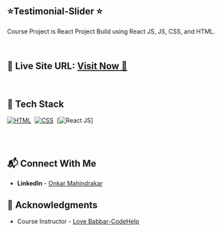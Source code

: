 
## ⭐Testimonial-Slider ⭐

Course Project is React Project Build using React JS, JS, CSS, and HTML.

<br>

## 📌 **Live Site URL:** <a href="https://testimonial-app-omi.netlify.app/">**Visit Now** 🚀</a>

<br>

## 📌 Tech Stack

[![HTML](https://img.shields.io/badge/html5%20-%23E34F26.svg?&style=for-the-badge&logo=html5&logoColor=white)](https://github.com/prakash-naikwadi)&nbsp;
[![CSS](https://img.shields.io/badge/css3%20-%231572B6.svg?&style=for-the-badge&logo=css3&logoColor=white)](https://github.com/prakash-naikwadi)&nbsp;
[![React JS](https://img.shields.io/badge/-ReactJs-61DAFB?logo=react&logoColor=white&style=for-the-badge)]&nbsp;

<br>
<br>

## 📬 Connect With Me

- **LinkedIn** - [Onkar Mahindrakar](https://www.linkedin.com/in/onkar-mahindrakar-66187422b/)

## 📌 Acknowledgments

- Course Instructor - [Love Babbar-CodeHelp](https://www.linkedin.com/in/love-babbar-38ab2887/)
